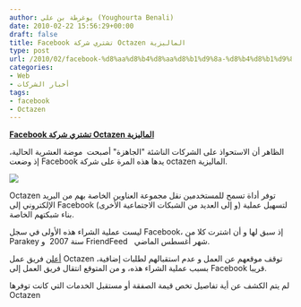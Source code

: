 ```yaml
---
author: يوغرطة بن علي (Youghourta Benali)
date: 2010-02-22 15:56:29+00:00
draft: false
title: Facebook تشتري شركة Octazen الماليزية
type: post
url: /2010/02/facebook-%d8%aa%d8%b4%d8%aa%d8%b1%d9%8a-%d8%b4%d8%b1%d9%83%d8%a9-octazen-%d8%a7%d9%84%d9%85%d8%a7%d9%84%d9%8a%d8%b2%d9%8a%d8%a9/
categories:
- Web
- أخبار الشركات
tags:
- facebook
- Octazen
---
```


[**Facebook تشتري شركة Octazen الماليزية**](http://www.it-scoop.com/2010/02/facebook-%d8%aa%d8%b4%d8%aa%d8%b1%d9%8a-%d8%b4%d8%b1%d9%83%d8%a9-octazen-%d8%a7%d9%84%d9%85%d8%a7%d9%84%d9%8a%d8%b2%d9%8a%d8%a9/)


الظاهر أن الاستحواذ على الشركات الناشئة "الجاهزة" أصبحت  موضة العشرية الحالية، إذ وضعت Facebook يدها هذه المرة على شركة octazen الماليزية.

[![](http://www.it-scoop.com/wp-content/uploads/2010/02/octazen.png)
](http://www.it-scoop.com/2010/02/facebook-%d8%aa%d8%b4%d8%aa%d8%b1%d9%8a-%d8%b4%d8%b1%d9%83%d8%a9-octazen-%d8%a7%d9%84%d9%85%d8%a7%d9%84%d9%8a%d8%b2%d9%8a%d8%a9/)

Octazen توفر أداة تسمح للمستخدمين نقل مجموعة العناوين الخاصة بهم من البريد الإلكتروني إلى Facebook (و إلى العديد من الشبكات الاجتماعية الأخرى) لتسهيل عملية بناء شبكتهم الخاصة.

ليست عملية الشراء هذه الأولى في سجل Facebook، إذ سبق لها و أن اشترت كلا من Parakey سنة 2007  و FriendFeed   شهر أغسطس الماضي.

[أعلن](http://www.octazen.com/) فريق عمل Octazen توقف موقعهم عن العمل و عدم استقبالهم لطلبات إضافية، بسبب عملية الشراء هذه، و من المتوقع انتقال فريق العمل إلى Facebook قريبا.

لم يتم الكشف عن أية تفاصيل تخص قيمة الصفقة أو مستقبل الخدمات التي كانت توفرها Octazen
